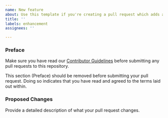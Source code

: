 ```yaml
---
name: New feature
about: Use this template if you're creating a pull request which adds a feature or other enhancement
title: ''
labels: enhancement
assignees: ''

---
```


### Preface

Make sure you have read our [Contributor Guidelines](/CONTRIBUTING.md) before submitting any pull requests to this
repository.

This section (Preface) should be removed before submitting your pull request. Doing so indicates that you have read
and agreed to the terms laid out within.

### Proposed Changes

Provide a detailed description of what your pull request changes.
